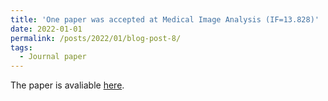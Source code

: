 ```yaml
---
title: 'One paper was accepted at Medical Image Analysis (IF=13.828)'
date: 2022-01-01
permalink: /posts/2022/01/blog-post-8/
tags:
  - Journal paper
---
```


The paper is avaliable [here](https://www.sciencedirect.com/science/article/pii/S1361841521003340).
